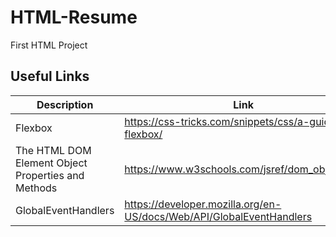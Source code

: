# HTML-Resume
First HTML Project

## Useful Links
Description | Link
--- | ---
Flexbox | https://css-tricks.com/snippets/css/a-guide-to-flexbox/
The HTML DOM Element Object Properties and Methods | https://www.w3schools.com/jsref/dom_obj_all.asp
GlobalEventHandlers | https://developer.mozilla.org/en-US/docs/Web/API/GlobalEventHandlers
